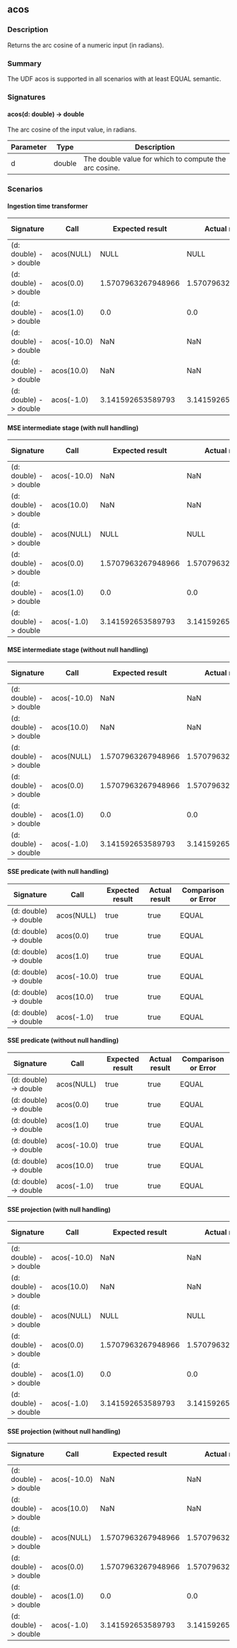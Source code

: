 <!--
  ~ Licensed to the Apache Software Foundation (ASF) under one
  ~ or more contributor license agreements.  See the NOTICE file
  ~ distributed with this work for additional information
  ~ regarding copyright ownership.  The ASF licenses this file
  ~ to you under the Apache License, Version 2.0 (the
  ~ "License"); you may not use this file except in compliance
  ~ with the License.  You may obtain a copy of the License at
  ~
  ~   http://www.apache.org/licenses/LICENSE-2.0
  ~
  ~ Unless required by applicable law or agreed to in writing,
  ~ software distributed under the License is distributed on an
  ~ "AS IS" BASIS, WITHOUT WARRANTIES OR CONDITIONS OF ANY
  ~ KIND, either express or implied.  See the License for the
  ~ specific language governing permissions and limitations
  ~ under the License.
  -->

## acos

### Description

Returns the arc cosine of a numeric input (in radians).
### Summary

The UDF acos is supported in all scenarios with at least EQUAL semantic.

### Signatures

#### acos(d: double) -> double

The arc cosine of the input value, in radians.

| Parameter | Type | Description |
|-----------|------|-------------|
| d | double | The double value for which to compute the arc cosine. |
### Scenarios

#### Ingestion time transformer


| Signature | Call | Expected result | Actual result | Comparison or Error |
|-----------|------|-----------------|---------------|---------------------|
| (d: double) -> double |acos(NULL) |NULL |NULL |EQUAL |
| (d: double) -> double |acos(0.0) |1.5707963267948966 |1.5707963267948966 |EQUAL |
| (d: double) -> double |acos(1.0) |0.0 |0.0 |EQUAL |
| (d: double) -> double |acos(-10.0) |NaN |NaN |EQUAL |
| (d: double) -> double |acos(10.0) |NaN |NaN |EQUAL |
| (d: double) -> double |acos(-1.0) |3.141592653589793 |3.141592653589793 |EQUAL |


#### MSE intermediate stage (with null handling)


| Signature | Call | Expected result | Actual result | Comparison or Error |
|-----------|------|-----------------|---------------|---------------------|
| (d: double) -> double |acos(-10.0) |NaN |NaN |EQUAL |
| (d: double) -> double |acos(10.0) |NaN |NaN |EQUAL |
| (d: double) -> double |acos(NULL) |NULL |NULL |EQUAL |
| (d: double) -> double |acos(0.0) |1.5707963267948966 |1.5707963267948966 |EQUAL |
| (d: double) -> double |acos(1.0) |0.0 |0.0 |EQUAL |
| (d: double) -> double |acos(-1.0) |3.141592653589793 |3.141592653589793 |EQUAL |


#### MSE intermediate stage (without null handling)


| Signature | Call | Expected result | Actual result | Comparison or Error |
|-----------|------|-----------------|---------------|---------------------|
| (d: double) -> double |acos(-10.0) |NaN |NaN |EQUAL |
| (d: double) -> double |acos(10.0) |NaN |NaN |EQUAL |
| (d: double) -> double |acos(NULL) |1.5707963267948966 |1.5707963267948966 |EQUAL |
| (d: double) -> double |acos(0.0) |1.5707963267948966 |1.5707963267948966 |EQUAL |
| (d: double) -> double |acos(1.0) |0.0 |0.0 |EQUAL |
| (d: double) -> double |acos(-1.0) |3.141592653589793 |3.141592653589793 |EQUAL |


#### SSE predicate (with null handling)


| Signature | Call | Expected result | Actual result | Comparison or Error |
|-----------|------|-----------------|---------------|---------------------|
| (d: double) -> double |acos(NULL) |true |true |EQUAL |
| (d: double) -> double |acos(0.0) |true |true |EQUAL |
| (d: double) -> double |acos(1.0) |true |true |EQUAL |
| (d: double) -> double |acos(-10.0) |true |true |EQUAL |
| (d: double) -> double |acos(10.0) |true |true |EQUAL |
| (d: double) -> double |acos(-1.0) |true |true |EQUAL |


#### SSE predicate (without null handling)


| Signature | Call | Expected result | Actual result | Comparison or Error |
|-----------|------|-----------------|---------------|---------------------|
| (d: double) -> double |acos(NULL) |true |true |EQUAL |
| (d: double) -> double |acos(0.0) |true |true |EQUAL |
| (d: double) -> double |acos(1.0) |true |true |EQUAL |
| (d: double) -> double |acos(-10.0) |true |true |EQUAL |
| (d: double) -> double |acos(10.0) |true |true |EQUAL |
| (d: double) -> double |acos(-1.0) |true |true |EQUAL |


#### SSE projection (with null handling)


| Signature | Call | Expected result | Actual result | Comparison or Error |
|-----------|------|-----------------|---------------|---------------------|
| (d: double) -> double |acos(-10.0) |NaN |NaN |EQUAL |
| (d: double) -> double |acos(10.0) |NaN |NaN |EQUAL |
| (d: double) -> double |acos(NULL) |NULL |NULL |EQUAL |
| (d: double) -> double |acos(0.0) |1.5707963267948966 |1.5707963267948966 |EQUAL |
| (d: double) -> double |acos(1.0) |0.0 |0.0 |EQUAL |
| (d: double) -> double |acos(-1.0) |3.141592653589793 |3.141592653589793 |EQUAL |


#### SSE projection (without null handling)


| Signature | Call | Expected result | Actual result | Comparison or Error |
|-----------|------|-----------------|---------------|---------------------|
| (d: double) -> double |acos(-10.0) |NaN |NaN |EQUAL |
| (d: double) -> double |acos(10.0) |NaN |NaN |EQUAL |
| (d: double) -> double |acos(NULL) |1.5707963267948966 |1.5707963267948966 |EQUAL |
| (d: double) -> double |acos(0.0) |1.5707963267948966 |1.5707963267948966 |EQUAL |
| (d: double) -> double |acos(1.0) |0.0 |0.0 |EQUAL |
| (d: double) -> double |acos(-1.0) |3.141592653589793 |3.141592653589793 |EQUAL |


